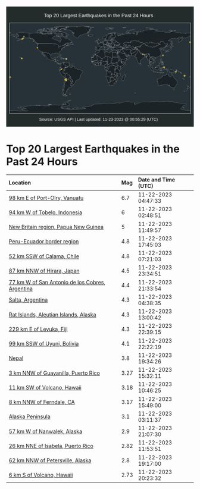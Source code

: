 ![Map](./map.png)

# Top 20 Largest Earthquakes in the Past 24 Hours

| Location | Mag | Date and Time (UTC) |
|:---|:---|:---|
| [98 km E of Port-Olry, Vanuatu](https://earthquake.usgs.gov/earthquakes/eventpage/us6000lq00) | 6.7 | 11-22-2023 04:47:33 |
| [94 km W of Tobelo, Indonesia](https://earthquake.usgs.gov/earthquakes/eventpage/us6000lpyx) | 6 | 11-22-2023 02:48:51 |
| [New Britain region, Papua New Guinea](https://earthquake.usgs.gov/earthquakes/eventpage/us6000lq23) | 5 | 11-22-2023 11:49:57 |
| [Peru-Ecuador border region](https://earthquake.usgs.gov/earthquakes/eventpage/us6000lq4i) | 4.8 | 11-22-2023 17:45:03 |
| [52 km SSW of Calama, Chile](https://earthquake.usgs.gov/earthquakes/eventpage/us6000lq0y) | 4.8 | 11-22-2023 07:21:03 |
| [87 km NNW of Hirara, Japan](https://earthquake.usgs.gov/earthquakes/eventpage/us6000lq6l) | 4.5 | 11-22-2023 23:34:51 |
| [77 km W of San Antonio de los Cobres, Argentina](https://earthquake.usgs.gov/earthquakes/eventpage/us6000lq5y) | 4.4 | 11-22-2023 21:33:54 |
| [Salta, Argentina](https://earthquake.usgs.gov/earthquakes/eventpage/us6000lpzx) | 4.3 | 11-22-2023 04:38:35 |
| [Rat Islands, Aleutian Islands, Alaska](https://earthquake.usgs.gov/earthquakes/eventpage/us6000lq28) | 4.3 | 11-22-2023 13:00:42 |
| [229 km E of Levuka, Fiji](https://earthquake.usgs.gov/earthquakes/eventpage/us6000lq6g) | 4.3 | 11-22-2023 22:39:15 |
| [99 km SSW of Uyuni, Bolivia](https://earthquake.usgs.gov/earthquakes/eventpage/us6000lq6a) | 4.1 | 11-22-2023 22:22:19 |
| [Nepal](https://earthquake.usgs.gov/earthquakes/eventpage/us6000lq54) | 3.8 | 11-22-2023 19:34:26 |
| [3 km NNW of Guayanilla, Puerto Rico](https://earthquake.usgs.gov/earthquakes/eventpage/pr2023326000) | 3.27 | 11-22-2023 15:32:11 |
| [11 km SW of Volcano, Hawaii](https://earthquake.usgs.gov/earthquakes/eventpage/hv73657512) | 3.18 | 11-22-2023 10:46:25 |
| [8 km NNW of Ferndale, CA](https://earthquake.usgs.gov/earthquakes/eventpage/nc73965951) | 3.17 | 11-22-2023 15:49:00 |
| [Alaska Peninsula](https://earthquake.usgs.gov/earthquakes/eventpage/ak023ez71vlf) | 3.1 | 11-22-2023 03:11:37 |
| [57 km W of Nanwalek, Alaska](https://earthquake.usgs.gov/earthquakes/eventpage/ak023ezhqt3i) | 2.9 | 11-22-2023 21:07:30 |
| [26 km NNE of Isabela, Puerto Rico](https://earthquake.usgs.gov/earthquakes/eventpage/pr71431783) | 2.82 | 11-22-2023 11:53:51 |
| [62 km NNW of Petersville, Alaska](https://earthquake.usgs.gov/earthquakes/eventpage/ak023ezgm0nl) | 2.8 | 11-22-2023 19:17:00 |
| [6 km S of Volcano, Hawaii](https://earthquake.usgs.gov/earthquakes/eventpage/hv73658117) | 2.73 | 11-22-2023 20:23:32 |
